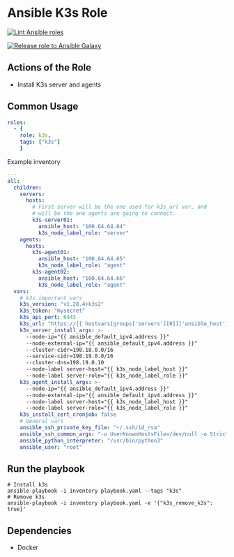 # Ansible K3s Role

[![Lint Ansible roles](https://github.com/francomile/ansible-role-k3s/actions/workflows/ansible_lint.yml/badge.svg)](https://github.com/francomile/ansible-role-k3s/actions/workflows/ansible_lint.yml)

[![Release role to Ansible Galaxy](https://github.com/francomile/ansible-role-k3s/actions/workflows/push_to_galaxy.yml/badge.svg)](https://github.com/francomile/ansible-role-k3s/actions/workflows/push_to_galaxy.yml)

## Actions of the Role

* Install K3s server and agents

## Common Usage

```yaml
roles:
  - {
    role: k3s,
    tags: ["k3s"]
    }
```

Example inventory

```yaml
---
all:
  children:
    servers:
      hosts:
        # First server will be the one used for k3s_url var, and
        # will be the one agents are going to connect.
        k3s-server01:
          ansible_host: "100.64.64.64"
          k3s_node_label_role: "server"
    agents:
      hosts:
        k3s-agent01:
          ansible_host: "100.64.64.65"
          k3s_node_label_role: "agent"
        k3s-agent02:
          ansible_host: "100.64.64.66"
          k3s_node_label_role: "agent"
  vars:
    # k3s important vars
    k3s_version: "v1.28.4+k3s2"
    k3s_token: "mysecret"
    k3s_api_port: 6443
    k3s_url: "https://{{ hostvars[groups['servers'][0]]['ansible_host'] }}:{{ k3s_api_port }}"
    k3s_server_install_args: >-
      --node-ip="{{ ansible_default_ipv4.address }}"
      --node-external-ip="{{ ansible_default_ipv4.address }}"
      --cluster-cidr=198.18.0.0/16
      --service-cidr=198.19.0.0/16
      --cluster-dns=198.19.0.10
      --node-label server-host="{{ k3s_node_label_host }}"
      --node-label server-role="{{ k3s_node_label_role }}"
    k3s_agent_install_args: >-
      --node-ip="{{ ansible_default_ipv4.address }}"
      --node-external-ip="{{ ansible_default_ipv4.address }}"
      --node-label server-host="{{ k3s_node_label_host }}"
      --node-label server-role="{{ k3s_node_label_role }}"
    k3s_install_cert_cronjob: false
    # General vars
    ansible_ssh_private_key_file: "~/.ssh/id_rsa"
    ansible_ssh_common_args: "-o UserKnownHostsFile=/dev/null -o StrictHostKeyChecking=no"
    ansible_python_interpreter: "/usr/bin/python3"
    ansible_user: "root"
```

## Run the playbook

```shell
# Install k3s
ansible-playbook -i inventory playbook.yaml --tags "k3s"
# Remove k3s
ansible-playbook -i inventory playbook.yaml -e '{"k3s_remove_k3s": true}'
```

## Dependencies

* Docker
